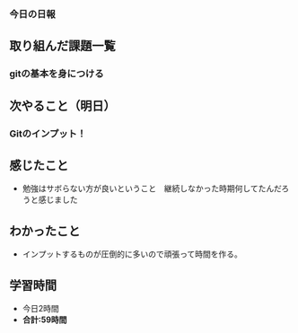### 今日の日報
## 取り組んだ課題一覧
### gitの基本を身につける
## 次やること（明日）
### Gitのインプット！
## 感じたこと
- 勉強はサボらない方が良いということ　継続しなかった時期何してたんだろうと感じました
## わかったこと
- インプットするものが圧倒的に多いので頑張って時間を作る。
## 学習時間
- 今日2時間
- **合計:59時間**
